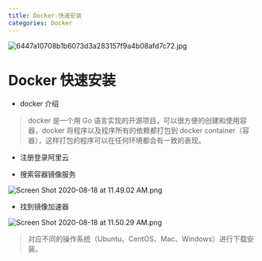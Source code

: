 ```yaml
---
title: Docker-快速安装
categories: Docker
---
```

![6447a10708b1b6073d3a283157f9a4b08afd7c72.jpg](https://upload-images.jianshu.io/upload_images/15325592-e0b984c568a72432.jpg?imageMogr2/auto-orient/strip%7CimageView2/2/w/1240)
<!-- more -->

#  Docker 快速安装

- docker 介绍

> docker 是一个用 Go 语言实现的开源项目，可以很方便的创建和使用容器，docker 将程序以及程序所有的依赖都打包到 docker container（容器），这样打包的程序可以在任何环境都会有一致的表现。

- 注册登录阿里云

- 搜索容器镜像服务

![Screen Shot 2020-08-18 at 11.49.02 AM.png](https://upload-images.jianshu.io/upload_images/15325592-0084a100c7c4cbbe.png?imageMogr2/auto-orient/strip%7CimageView2/2/w/1240)
<!-- more -->


- 找到镜像加速器

![Screen Shot 2020-08-18 at 11.50.29 AM.png](https://upload-images.jianshu.io/upload_images/15325592-dc9f5a9dbe018e27.png?imageMogr2/auto-orient/strip%7CimageView2/2/w/1240)
<!-- more -->


> 对应不同的操作系统（Ubuntu、CentOS、Mac、Windows）进行下载安装。

